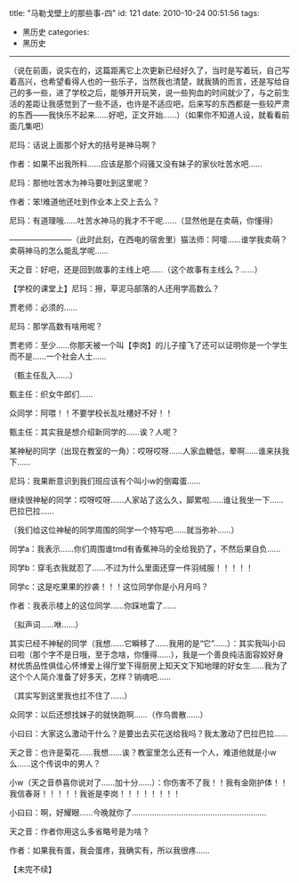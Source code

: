 title: "马勒戈壁上的那些事-四"
id: 121
date: 2010-10-24 00:51:56
tags: 
- 黑历史
categories: 
- 黑历史
---

（说在前面，说实在的，这篇距离它上次更新已经好久了，当时是写着玩，自己写着高兴，也希望看得人也的一些乐子，当然我也清楚，就我猜的而言，还是写给自己的多一些，进了学校之后，能够开开玩笑，说一些狗血的时间就少了，与之前生活的差距让我感觉到了一些不适，也许是不适应吧，后来写的东西都是一些较严肃的东西——我快乐不起来……好吧，正文开始……）（如果你不知道人设，就看看前面几集吧）<!--more-->

尼玛：话说上面那个好大的括号是神马啊？

作者：如果不出我所料……应该是那个闷骚又没有妹子的家伙吐苦水吧……

尼玛：那他吐苦水为神马要吐到这里呢？

作者：笨!难道他还吐到作业本上交上去么？

尼玛：有道理哦……吐苦水神马的我才不干呢……（显然他是在卖萌，你懂得）

————————（此时此刻，在西电的宿舍里）猫法师：阿嚏……谁学我卖萌？卖萌神马的怎么能乱学呢……

天之音：好吧，还是回到故事的主线上吧……（这个故事有主线么？……）

【学校的课堂上】尼玛：擦，草泥马部落的人还用学高数么？

贾老师：必须的……

尼玛：那学高数有啥用呢？

贾老师：至少……你那天被一个叫【李岗】的儿子撞飞了还可以证明你是一个学生而不是……一个社会人士……

（甄主任乱入……）

甄主任：织女牛郎们……

众同学：阿喂！！不要学校长乱吐槽好不好！！

甄主任：其实我是想介绍新同学的……诶？人呢？

某神秘的同学（出现在教室的一角）：哎呀哎呀……人家血糖低，晕啊……谁来扶我下……

尼玛：我果断意识到我们班应该有个叫小w的倒霉蛋……

继续很神秘的同学：哎呀哎呀……人家站了这么久，脚累啦……谁让我坐一下……巴拉巴拉……

（我们给这位神秘的同学周围的同学一个特写吧……就当弥补……）

同学a：我表示……你们周围谁tmd有香蕉神马的全给我扔了，不然后果自负……

同学b：穿毛衣我就忍了……不过为什么里面还穿一件羽绒服！！！！！

同学c：这是吃果果的抄袭！！！这位同学你是小月月吗？

作者：我表示楼上的这位同学……你踩地雷了……

（拟声词……咻……）

其实已经不神秘的同学（我想……它瞬移了……我用的是“它”……）：其实我叫小曰曰啦（那个字不是日哦，至于念啥，你懂得……），我是一个善良纯洁面容姣好身材优质品性俱佳心怀博爱上得厅堂下得厨房上知天文下知地理的好女生……我为了这个个人简介准备了好多天，怎样？销魂吧……

（其实写到这里我也扛不住了……）

众同学：以后还想找妹子的就快跑啊……（作鸟兽散……）

小曰曰：大家这么激动干什么？是要出去买花送给我吗？我太激动了巴拉巴拉……

天之音：也许是菊花……我想……诶？教室里怎么还有一个人，难道他就是小w么……这个传说中的男人？

小w（天之音恭喜你说对了……加十分……）：你伤害不了我！！我有金刚护体！！我信春哥！！！！！我爸是李岗！！！！！！！！

小曰曰：啊，好耀眼……今晚就你了……………………………………………………

天之音：作者你用这么多省略号是为啥？

作者：如果我有蛋，我会蛋疼，我确实有，所以我很疼……

【未完不续】